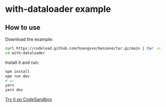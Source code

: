 # with-dataloader example

## How to use

Download the example:

```bash
curl https://codeload.github.com/hoangvvo/benzene/tar.gz/main | tar -xz --strip=2 benzene-main/examples/with-dataloader
cd with-dataloader
```

Install it and run:

```bash
npm install
npm run dev
# or
yarn
yarn dev
```

[Try it on CodeSandbox](https://codesandbox.io/s/github/hoangvvo/benzene/tree/main/examples/with-dataloader)
